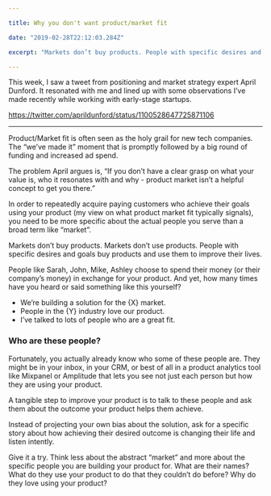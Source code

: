 ```yaml
---

title: Why you don't want product/market fit

date: "2019-02-28T22:12:03.284Z"

excerpt: "Markets don’t buy products. People with specific desires and goals buy products and use them to improve their lives."

---
```



This week, I saw a tweet from positioning and market strategy expert April Dunford. It resonated with me and lined up with some observations I’ve made recently while working with early-stage startups.

https://twitter.com/aprildunford/status/1100528647725871106

---
Product/Market fit is often seen as the holy grail for new tech companies. The “we’ve made it” moment that is promptly followed by a big round of funding and increased ad spend.

The problem April argues is, “If you don’t have a clear grasp on what your value is, who it resonates with and why - product market isn’t a helpful concept to get you there.”

In order to repeatedly acquire paying customers who achieve their goals using your product (my view on what product market fit typically signals), you need to be more specific about the actual people you serve than a broad term like “market”.

Markets don’t buy products. Markets don’t use products. People with specific desires and goals buy products and use them to improve their lives.

People like Sarah, John, Mike, Ashley choose to spend their money (or their company’s money) in exchange for your product. And yet, how many times have you heard or said something like this yourself?


- We’re building a solution for the {X} market.
- People in the {Y} industry love our product.
- I’ve talked to lots of people who are a great fit.

### Who are these people?

Fortunately, you actually already know who some of these people are. They might be in your inbox, in your CRM, or best of all in a product analytics tool like Mixpanel or Amplitude that lets you see not just each person but how they are using your product.

A tangible step to improve your product is to talk to these people and ask them about the outcome your product helps them achieve.

Instead of projecting your own bias about the solution, ask for a specific story about how achieving their desired outcome is changing their life and listen intently.
 
Give it a try. Think less about the abstract “market” and more about the specific people you are building your product for. What are their names? What do they use your product to do that they couldn’t do before? Why do they love using your product?
